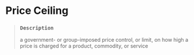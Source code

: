 # Price Ceiling

> ### `Description`
>
> a government- or group-imposed price control, or limit, on how high a price is charged for a product, commodity, or service
